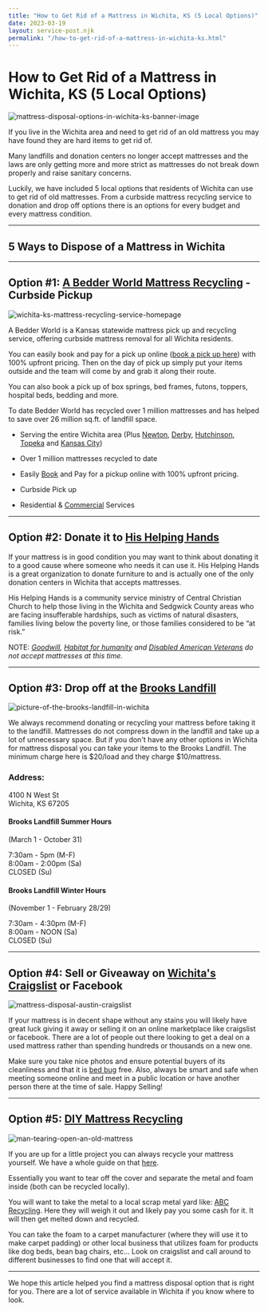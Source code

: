 ```yaml
---
title: "How to Get Rid of a Mattress in Wichita, KS (5 Local Options)"
date: 2023-03-19
layout: service-post.njk
permalink: "/how-to-get-rid-of-a-mattress-in-wichita-ks.html"
---
```


# How to Get Rid of a Mattress in Wichita, KS (5 Local Options)

![mattress-disposal-options-in-wichita-ks-banner-image](/filtered-images/Most-Attractive-Youtube-Thumbnail-2023-03-18T203718.762-1024x576.png)

If you live in the Wichita area and need to get rid of an old mattress you may have found they are hard items to get rid of.

Many landfills and donation centers no longer accept mattresses and the laws are only getting more and more strict as mattresses do not break down properly and raise sanitary concerns.

Luckily, we have included 5 local options that residents of Wichita can use to get rid of old mattresses. From a curbside mattress recycling service to donation and drop off options there is an options for every budget and every mattress condition.

* * *

## 5 Ways to Dispose of a Mattress in Wichita

* * *

## Option #1: [A Bedder World Mattress Recycling](https://www.abedderworld.com/Wichita-KS) - Curbside Pickup

![wichita-ks-mattress-recycling-service-homepage](/filtered-images/Screen-Shot-2023-03-18-at-1.30.14-PM-1024x565.png)

A Bedder World is a Kansas statewide mattress pick up and recycling service, offering curbside mattress removal for all Wichita residents.

You can easily book and pay for a pick up online ([book a pick up here](https://www.abedderworld.com/book-online/)) with 100% upfront pricing. Then on the day of pick up simply put your items outside and the team will come by and grab it along their route.

You can also book a pick up of box springs, bed frames, futons, toppers, hospital beds, bedding and more.

To date Bedder World has recycled over 1 million mattresses and has helped to save over 26 million sq.ft. of landfill space.

- Serving the entire Wichita area (Plus [Newton](https://www.abedderworld.com/Newton-KS), [Derby](https://www.abedderworld.com/Derby-KS), [Hutchinson](https://www.abedderworld.com/Hutchinson-KS), [Topeka](https://www.abedderworld.com/Topeka-KS) and [Kansas City](https://www.abedderworld.com/get-rid-of-a-mattress-in-kansas-city.html/))

- Over 1 million mattresses recycled to date

- Easily [Book](https://www.abedderworld.com/book-online/) and Pay for a pickup online with 100% upfront pricing.

- Curbside Pick up

- Residential & [Commercial](https://www.abedderworld.com/commercial/) Services

* * *

## Option #2: Donate it to [His Helping Hands](https://www.ccc.org/hishelpinghands)

If your mattress is in good condition you may want to think about donating it to a good cause where someone who needs it can use it. His Helping Hands is a great organization to donate furniture to and is actually one of the only donation centers in Wichita that accepts mattresses.

His Helping Hands is a community service ministry of Central Christian Church to help those living in the Wichita and Sedgwick County areas who are facing insufferable hardships, such as victims of natural disasters, families living below the poverty line, or those families considered to be “at risk.”

NOTE: _[Goodwill](https://www.abedderworld.com/does-goodwill-take-mattresses-4-alternative-options.html/), [Habitat for humanity](https://wichitahabitat.org/) and [Disabled American Veterans](https://wichitadav.com/) do not accept mattresses at this time._

* * *

## Option #3: Drop off at the [Brooks Landfill](https://www.wichita.gov/PWU/Pages/Brooks.aspx)

![picture-of-the-brooks-landfill-in-wichita](/filtered-images/Screen-Shot-2023-03-18-at-8.20.49-PM-1024x286.png)

We always recommend donating or recycling your mattress before taking it to the landfill. Mattresses do not compress down in the landfill and take up a lot of unnecessary space. But if you don't have any other options in Wichita for mattress disposal you can take your items to the Brooks Landfill. The minimum charge here is $20/load and they charge $10/mattress.

### Address:

4100 N West St  
Wichita, KS 67205​

#### Brooks Landfill Summer Hours  
(March 1 - October 31)

7:30am - 5pm (M-F)  
8:00am - 2:00pm (Sa)  
CLOSED (Su)

#### Brooks Landfill Winter Hours  
(November 1 - February 28/29)

7:30am - 4:30pm (M-F)  
8:00am - NOON (Sa)  
CLOSED (Su)

* * *

## Option #4: Sell or Giveaway on [Wichita's Craigslist](https://wichita.craigslist.org/) or Facebook

![mattress-disposal-austin-craigslist](/filtered-images/Screen-Shot-2019-12-11-at-8.06.07-AM-edited.png)

If your mattress is in decent shape without any stains you will likely have great luck giving it away or selling it on an online marketplace like craigslist or facebook. There are a lot of people out there looking to get a deal on a used mattress rather than spending hundreds or thousands on a new one.

Make sure you take nice photos and ensure potential buyers of its cleanliness and that it is [bed bug](https://www.abedderworld.com/bed-bugs-in-pillow.html/) free. Also, always be smart and safe when meeting someone online and meet in a public location or have another person there at the time of sale. Happy Selling!

* * *

## Option #5: [DIY Mattress Recycling](https://www.abedderworld.com/how-to-recycle-a-mattress/)

![man-tearing-open-an-old-mattress](/filtered-images/Screen-Shot-2019-04-08-at-1.56.55-PM-1024x572.webp)

If you are up for a little project you can always recycle your mattress yourself. We have a whole guide on that [here](https://www.abedderworld.com/how-to-recycle-a-mattress/).

Essentially you want to tear off the cover and separate the metal and foam inside (both can be recycled locally).

You will want to take the metal to a local scrap metal yard like: [ABC Recycling](http://abcrecyclingllc.com/). Here they will weigh it out and likely pay you some cash for it. It will then get melted down and recycled.

You can take the foam to a carpet manufacturer (where they will use it to make carpet padding) or other local business that utilizes foam for products like dog beds, bean bag chairs, etc... Look on craigslist and call around to different businesses to find one that will accept it.

* * *

We hope this article helped you find a mattress disposal option that is right for you. There are a lot of service available in Wichita if you know where to look.
